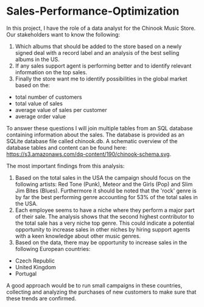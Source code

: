 # Sales-Performance-Optimization

In this project, I have the role of a data analyst for the Chinook Music Store. Our stakeholders want to know the following:

1. Which albums that should be added to the store based on a newly signed deal with a record label and an analysis of the best selling albums in the US.
2. If any sales support agent is performing better and to identify relevant information on the top sales.
3. Finally the store want me to identify possibilities in the global market based on the:
* total number of customers
* total value of sales
* average value of sales per customer
* average order value

To answer these questions I will join multiple tables from an SQL database containing information about the sales. The database is provided as an SQLite database file called chinook.db. A schematic overview of the database tables and content can be found here: https://s3.amazonaws.com/dq-content/190/chinook-schema.svg.

The most important findings from this analysis:

1. Based on the total sales in the USA the campaign should focus on the following artists: Red Tone (Punk), Meteor and the Girls (Pop) and Slim Jim Bites (Blues). Furthermore it should be noted that the 'rock' genre is by far the best performing genre accounting for 53% of the total sales in the USA.
2. Each employee seems to have a niche where they perform a major part of their sale. The analysis shows that the second highest contributor to the total sale has a very niche top genre. This could indicate a potential opportunity to increase sales in other niches by hiring support agents with a keen knowledge about other music genres.
3. Based on the data, there may be opportunity to increase sales in the following European countries:
* Czech Republic
* United Kingdom
* Portugal

A good approach would be to run small campaigns in these countries, collecting and analyzing the purchases of new customers to make sure that these trends are confirmed.
